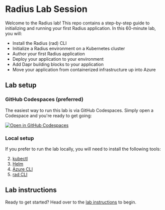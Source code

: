 # Radius Lab Session

Welcome to the Radius lab! This repo contains a step-by-step guide to initializing and running your first Radius application. In this 60-minute lab, you will:

- Install the Radius (rad) CLI
- Initialize a Radius environment on a Kubernetes cluster
- Author your first Radius application
- Deploy your application to your environment
- Add Dapr building blocks to your application
- Move your application from containerized infrastructure up into Azure

## Lab setup

### GitHub Codespaces (preferred)

The easiest way to run this lab is via GitHub Codespaces. Simply open a Codespace and you're ready to get going:

[![Open in GitHub Codespaces](https://github.com/codespaces/badge.svg)](https://codespaces.new/radius-project/lab)

### Local setup

If you prefer to run the lab locally, you will need to install the following tools:

2. [kubectl](https://kubernetes.io/docs/tasks/tools/)
3. [Helm](https://helm.sh/docs/intro/install/)
4. [Azure CLI](https://docs.microsoft.com/en-us/cli/azure/install-azure-cli)
5. [rad CLI](https://docs.radapp.io/guides/tooling/rad-cli/howto-rad-cli/)

## Lab instructions

Ready to get started? Head over to the [lab instructions](./instructions/README.md) to begin.
